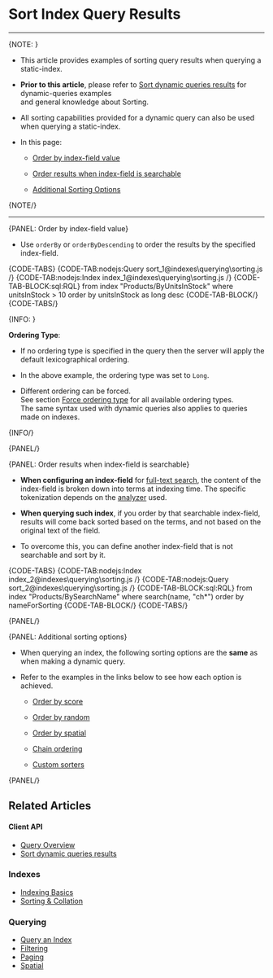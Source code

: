 # Sort Index Query Results

---

{NOTE: }

* This article provides examples of sorting query results when querying a static-index.  

* __Prior to this article__, please refer to [Sort dynamic queries results](../../client-api/session/querying/sort-query-results) for dynamic-queries examples  
  and general knowledge about Sorting.

* All sorting capabilities provided for a dynamic query can also be used when querying a static-index.

* In this page:
    * [Order by index-field value](../../indexes/querying/sorting#order-by-index-field-value)

    * [Order results when index-field is searchable](../../indexes/querying/sorting#order-results-when-index-field-is-searchable)

    * [Additional Sorting Options](../../indexes/querying/sorting#additional-sorting-options)

{NOTE/}

---

{PANEL: Order by index-field value}

* Use `orderBy` or `orderByDescending` to order the results by the specified index-field.

{CODE-TABS}
{CODE-TAB:nodejs:Query sort_1@indexes\querying\sorting.js /}
{CODE-TAB:nodejs:Index index_1@indexes\querying\sorting.js /}
{CODE-TAB-BLOCK:sql:RQL}
from index "Products/ByUnitsInStock"
where unitsInStock > 10
order by unitsInStock as long desc
{CODE-TAB-BLOCK/}
{CODE-TABS/}

{INFO: }

__Ordering Type__:

* If no ordering type is specified in the query then the server will apply the default lexicographical ordering.

* In the above example, the ordering type was set to `Long`.

* Different ordering can be forced.  
  See section [Force ordering type](../../client-api/session/querying/sort-query-results#force-ordering-type) for all available ordering types.  
  The same syntax used with dynamic queries also applies to queries made on indexes.

{INFO/}

{PANEL/}

{PANEL: Order results when index-field is searchable}

* __When configuring an index-field__ for [full-text search](../../indexes/querying/searching), 
  the content of the index-field is broken down into terms at indexing time. 
  The specific tokenization depends on the [analyzer](../../indexes/using-analyzers) used.

* __When querying such index__, if you order by that searchable index-field, 
  results will come back sorted based on the terms, and not based on the original text of the field.
  
* To overcome this, you can define another index-field that is not searchable and sort by it. 

{CODE-TABS}
{CODE-TAB:nodejs:Index index_2@indexes\querying\sorting.js /}
{CODE-TAB:nodejs:Query sort_2@indexes\querying\sorting.js /}
{CODE-TAB-BLOCK:sql:RQL}
from index "Products/BySearchName" 
where search(name, "ch*")
order by nameForSorting
{CODE-TAB-BLOCK/}
{CODE-TABS/}

{PANEL/}

{PANEL: Additional sorting options}

* When querying an index, the following sorting options are the __same__ as when making a dynamic query.

* Refer to the examples in the links below to see how each option is achieved.

  * [Order by score](../../client-api/session/querying/sort-query-results#order-by-score)

  * [Order by random](../../client-api/session/querying/sort-query-results#order-by-random)

  * [Order by spatial](../../client-api/session/querying/sort-query-results#order-by-spatial)

  * [Chain ordering](../../client-api/session/querying/sort-query-results#chain-ordering)

  * [Custom sorters](../../client-api/session/querying/sort-query-results#custom-sorters)

{PANEL/}

## Related Articles

#### Client API

- [Query Overview](../../client-api/session/querying/how-to-query)
- [Sort dynamic queries results](../../client-api/session/querying/sort-query-results)

### Indexes

- [Indexing Basics](../../indexes/indexing-basics)
- [Sorting & Collation](../../indexes/sorting-and-collation)

### Querying

- [Query an Index](../../indexes/querying/query-index)
- [Filtering](../../indexes/querying/filtering)
- [Paging](../../indexes/querying/paging)
- [Spatial](../../indexes/querying/spatial)
